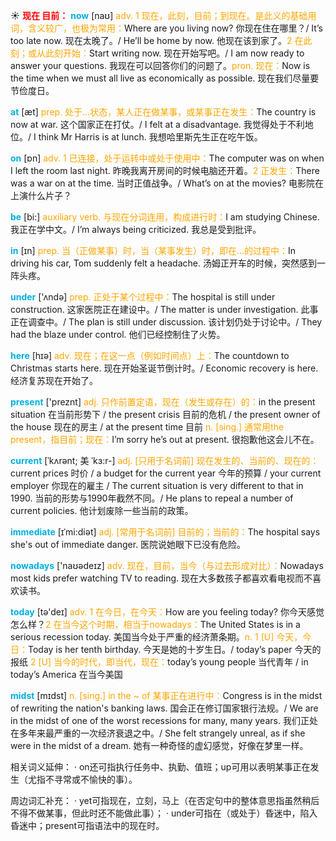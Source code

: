 ☀ <font color="red">**现在 目前：**</font>
<font color="sky blue">**now**</font> [naʊ] 
<font color="orange">adv. 1 现在，此刻，目前；到现在。是此义的基础用词，含义较广，也极为常用：</font>Where are you living now? 你现在住在哪里？/ It’s too late now. 现在太晚了。/ He’ll be home by now. 他现在该到家了。<font color="orange">2 在此刻；或从此刻开始：</font>Start writing now. 现在开始写吧。/ I am now ready to answer your questions. 我现在可以回答你们的问题了。<font color="orange">pron. 现在：</font>Now is the time when we must all live as economically as possible. 现在我们尽量要节俭度日。

<font color="sky blue">**at**</font> [æt] 
<font color="orange">prep. 处于…状态，某人正在做某事，或某事正在发生：</font>The country is now at war. 这个国家正在打仗。/ I felt at a disadvantage. 我觉得处于不利地位。/ I think Mr Harris is at lunch. 我想哈里斯先生正在吃午饭。

<font color="sky blue">**on**</font> [ɒn] 
<font color="orange">adv. 1 已连接，处于运转中或处于使用中：</font>The computer was on when I left the room last night. 昨晚我离开房间的时候电脑还开着。<font color="orange">2 正发生：</font>There was a war on at the time. 当时正值战争。/ What’s on at the movies? 电影院在上演什么片子？

<font color="sky blue">**be**</font> [bi:] 
<font color="orange">auxiliary verb. 与现在分词连用，构成进行时：</font>I am studying Chinese. 我正在学中文。/ I’m always being criticized. 我总是受到批评。

<font color="sky blue">**in**</font> [ɪn] 
<font color="orange">prep. 当（正做某事）时，当（某事发生）时，即在…的过程中：</font>In driving his car, Tom suddenly felt a headache. 汤姆正开车的时候，突然感到一阵头疼。

<font color="sky blue">**under**</font> ['ʌndə] 
<font color="orange">prep. 正处于某个过程中：</font>The hospital is still under construction. 这家医院正在建设中。/ The matter is under investigation. 此事正在调查中。/ The plan is still under discussion. 该计划仍处于讨论中。/ They had the blaze under control. 他们已经控制住了火势。

<font color="sky blue">**here**</font> [hɪə] 
<font color="orange">adv. 现在；在这一点（例如时间点）上：</font>The countdown to Christmas starts here. 现在开始圣诞节倒计时。/ Economic recovery is here. 经济复苏现在开始了。

<font color="sky blue">**present**</font> ['preznt] 
<font color="orange">adj. 只作前置定语，现在（发生或存在）的：</font>in the present situation 在当前形势下 / the present crisis 目前的危机 / the present owner of the house 现在的房主 / at the present time 目前 <font color="orange">n. [sing.] 通常用the present，指目前；现在：</font>I’m sorry he’s out at present. 很抱歉他这会儿不在。
           
<font color="sky blue">**current**</font> [ˈkʌrənt; 美 ˈkɜ:r-]
<font color="orange">adj. [只用于名词前] 现在发生的、当前的、现在的：</font>current prices 时价 / a budget for the current year 今年的预算 / your current employer 你现在的雇主 / The current situation is very different to that in 1990. 当前的形势与1990年截然不同。/ He plans to repeal a number of current policies. 他计划废除一些当前的政策。
           
<font color="sky blue">**immediate**</font> [ɪˈmi:diət]
<font color="orange">adj. [常用于名词前] 目前的；当前的：</font>The hospital says she's out of immediate danger. 医院说她眼下已没有危险。

<font color="sky blue">**nowadays**</font> ['naʊədeɪz] 
<font color="orange">adv. 现在，目前，当今（与过去形成对比）：</font>Nowadays most kids prefer watching TV to reading. 现在大多数孩子都喜欢看电视而不喜欢读书。

<font color="sky blue">**today**</font> [tə'deɪ] 
<font color="orange">adv. 1 在今日，在今天：</font>How are you feeling today? 你今天感觉怎么样？<font color="orange">2 在当今这个时期，相当于nowadays：</font>The United States is in a serious recession today. 美国当今处于严重的经济萧条期。<font color="orange">n. 1 [U] 今天，今日：</font>Today is her tenth birthday. 今天是她的十岁生日。/ today’s paper 今天的报纸 <font color="orange">2 [U] 当今的时代，即当代，现在：</font>today’s young people 当代青年 / in today’s America 在当今美国
           
<font color="sky blue">**midst**</font> [mɪdst]
<font color="orange">n. [sing.] in the ~ of 某事正在进行中：</font>Congress is in the midst of rewriting the nation's banking laws. 国会正在修订国家银行法规。/ We are in the midst of one of the worst recessions for many, many years. 我们正处在多年来最严重的一次经济衰退之中。/ She felt strangely unreal, as if she were in the midst of a dream. 她有一种奇怪的虚幻感觉，好像在梦里一样。

相关词义延伸：
· on还可指执行任务中、执勤、值班；up可用以表明某事正在发生（尤指不寻常或不愉快的事）。

周边词汇补充：
· yet可指现在，立刻，马上（在否定句中的整体意思指虽然稍后不得不做某事，但此时还不能做此事）；
· under可指在（或处于）昏迷中，陷入昏迷中；present可指语法中的现在时。


